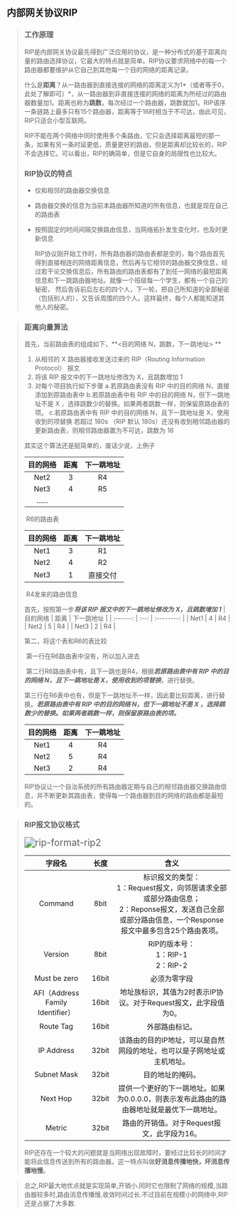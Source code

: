 ## 		内部网关协议RIP

> ### 工作原理 
> ​		RIP是内部网关协议最先得到广泛应用的协议，是一种分布式的基于距离向量的路由选择协议，它最大的特点就是简单。RIP协议要求网络中的每一个路由器都要维护从它自己到其他每一个目的网络的距离记录。
>
> ​		什么是**距离**？从一路由器到直接连接的网络的距离定义为1*（或者等于0，此处了解即可）*，从一路由器到非直接连接的网络的距离为所经过的路由器数量加1。距离也称为**跳数**，每次经过一个路由器，跳数就加1。RIP语序一条链路上最多只有15个路由器，距离等于16时相当于不可达，由此可见，RIP只适合小型互联网。
>
> ​		RIP不能在两个网络中同时使用多个条路由，它只会选择距离最短的那一条，如果有另一条时延更低，质量更好的路由，但是距离却比较长的，RIP不会选择它。可以看出，RIP的确简单，但是它自身的局限性也比较大。
>
> ###  RIP协议的特点
>
> * 仅和相邻的路由器交换信息
>
> * 路由器交换的信息为当前本路由器所知道的所有信息，也就是现在自己的路由表
>
> * 按照固定的时间间隔交换路由信息，当网络拓扑发生变化时，也及时更新信息  
>
>   ​		RIP协议刚开始工作时，所有路由器的路由表都是空的，每个路由首先得到直接相连的网络距离信息，然后再与它相邻的路由器交换信息，经过若干论交换信息后，所有路由的路由表都有了到任一网络的最短距离信息和下一跳路由器地址。就像一个班级每一个学生，都有一个自己的秘密， 然后告诉前后左右的四个人，下一轮，把自己所知道的全部秘密（包括别人的），又告诉周围的四个人。这样最终，每个人都能知道其他人的秘密。

> ### 距离向量算法
>
> 首先，当前路由表的组成如下，**<目的网络 N，跳数，下一跳地址> **
>
> 1. 从相邻的 X 路由器接收发送过来的 RIP（Routing Information Protocol） 报文
> 2. 将该 RIP 报文中的下一跳地址修改为 X，且跳数增加 1
> 3. 对每个项目执行如下步骤
> a.若原路由表没有 RIP 中的目的网络 N，直接添加到原路由表中
> b.若原路由表中有 RIP 中的目的网络 N，但下一跳地址不是 X ，选择跳数少的替换。如果两者跳数一样，则保留原路由表的项。
> c.若原路由表中有 RIP 中的目的网络 N，且下一跳地址是 X，使用收到的项替换
> 若超过 180s （RIP 默认 180s）还没有收到相邻路由器的更新路由表，则相邻路由器置为不可达，跳数为 16    
>
> 其实这个算法还是挺简单的，废话少说，上例子
>
> | 目的网络 | 距离 | 下一跳地址 |
> | :------: | :--: | :--------: |
> |   Net2   |  3   |     R4     |
> |   Net3   |  4   |     R5     |
> |  ......  |      |            |
>
> ​												                                R6的路由表
>
> 
>
> | 目的网络 | 距离 | 下一跳地址 |
> | :------: | :--: | :--------: |
> |   Net1   |  3   |     R1     |
> |   Net2   |  4   |     R2     |
> |   Net3   |  1   |  直接交付  |
>
> ​																		R4发来的路由信息
>
> 首先，按照第一步***将该 RIP 报文中的下一跳地址修改为 X，且跳数增加 1***
> | 目的网络 | 距离 | 下一跳地址 |
> | :------: | :--: | :--------: |
> |   Net1   |  4   |     R4     |
> |   Net2   |  5   |     R4     |
> |   Net3   |  2   | R4 |
>
> 第二，将这个表和R6的表比较
>
> ​		第一行在R6路由表中没有，所以加入进去
>
> ​		第二行R6路由表中有，且下一跳也是R4，根据***若原路由表中有 RIP 中的目的网络 N，且下一跳地址是 X，使用收到的项替换***，进行替换。
>
> ​		第三行在R6表中也有，但是下一跳地址不一样，因此要比较距离，进行替换。***若原路由表中有 RIP 中的目的网络 N，但下一跳地址不是 X ，选择跳数少的替换。如果两者跳数一样，则保留原路由表的项。***
>
> | 目的网络 | 距离 | 下一跳地址 |
> | :------: | :--: | :--------: |
> |   Net1   |  4   |     R4     |
> |   Net2   |  5   |     R4     |
> |   Net3   |  2   | R4  |
>
> ​	RIP协议让一个自治系统的所有路由器定期与自己的相邻路由器交换路由信息，并不断更新其路由表，使得每一个路由器到目的网络的路由都是最短的。
>


> ### RIP报文协议格式
>
> <img src="C:\Users\chenzhihao\Desktop\rip-format-rip2.png" alt="rip-format-rip2" style="zoom:150%;" />
>
> |              字段名              | 长度  |                             含义                             |
> | :------------------------------: | :---: | :----------------------------------------------------------: |
> |             Command              | 8bit  | 标识报文的类型：<br/>     1：Request报文，向邻居请求全部或部分路由信息；<br/>     2：Reponse报文，发送自己全部或部分路由信息，一个Response报文中最多包含25个路由表项。 |
> |             Version              | 8bit  |           RIP的版本号：<br/>1：RIP-1<br/>2：RIP-2            |
> |           Must be zero           | 16bit |                         必须为零字段                         |
> | AFI（Address Family Identifier） | 16bit | 地址族标识，其值为2时表示IP协议。对于Request报文，此字段值为0。 |
> |            Route Tag             | 16bit |                        外部路由标记。                        |
> |            IP Address            | 32bit | 该路由的目的IP地址，可以是自然网段的地址，也可以是子网地址或主机地址。 |
> |           Subnet Mask            | 32bit |                       目的地址的掩码。                       |
> |             Next Hop             | 32bit | 提供一个更好的下一跳地址。如果为0.0.0.0，则表示发布此路由的路由器地址就是最优下一跳地址。 |
> |              Metric              | 32bit |         路由的开销值。对于Request报文，此字段为16。          |
>
> ​		RIP还存在一个较大的问题就是当网络出现故障时，要经过比较长的时间才能将此信息传送到所有的路由器。这一特点叫做**好消息传播地快，坏消息传播地慢**。



>	​		总之,RIP最大地优点就是实现简单,开销小.同时它也限制了网络的规模,当路由器较多时,路由消息传播慢,收敛时间过长.不过目前在规模小的网络中,RIP还是占据了大多数.









